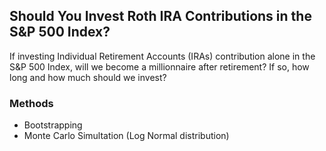 ## Should You Invest Roth IRA Contributions in the S&P 500 Index?
If investing Individual Retirement Accounts (IRAs) contribution alone in the S&P 500 Index, will we become a millionnaire after retirement? If so, how long and how much should we invest?

### Methods
- Bootstrapping
- Monte Carlo Simultation (Log Normal distribution)
